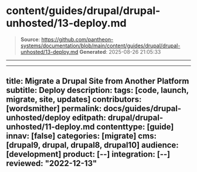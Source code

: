 # content/guides/drupal/drupal-unhosted/13-deploy.md

> **Source**: https://github.com/pantheon-systems/documentation/blob/main/content/guides/drupal/drupal-unhosted/13-deploy.md
> **Generated**: 2025-08-26 21:05:33

---

---
title: Migrate a Drupal Site from Another Platform
subtitle: Deploy
description: 
tags: [code, launch, migrate, site, updates]
contributors: [wordsmither]
permalink: docs/guides/drupal-unhosted/deploy
editpath: drupal/drupal-unhosted/11-deploy.md
contenttype: [guide]
innav: [false]
categories: [migrate]
cms: [drupal9, drupal, drupal8, drupal10]
audience: [development]
product: [--]
integration: [--]
reviewed: "2022-12-13"
---

<Partial file="drupal/deploy-using-launch.md" />
